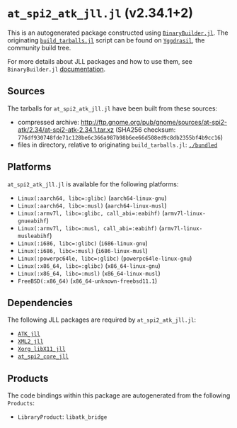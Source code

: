 # `at_spi2_atk_jll.jl` (v2.34.1+2)

This is an autogenerated package constructed using [`BinaryBuilder.jl`](https://github.com/JuliaPackaging/BinaryBuilder.jl). The originating [`build_tarballs.jl`](https://github.com/JuliaPackaging/Yggdrasil/blob/269406e5bf393a54d2bf6e83c65804066ae2468e/A/at_spi2_atk/build_tarballs.jl) script can be found on [`Yggdrasil`](https://github.com/JuliaPackaging/Yggdrasil/), the community build tree.

For more details about JLL packages and how to use them, see `BinaryBuilder.jl` [documentation](https://juliapackaging.github.io/BinaryBuilder.jl/dev/jll/).

## Sources

The tarballs for `at_spi2_atk_jll.jl` have been built from these sources:

* compressed archive: http://ftp.gnome.org/pub/gnome/sources/at-spi2-atk/2.34/at-spi2-atk-2.34.1.tar.xz (SHA256 checksum: `776df930748fde71c128be6c366a987b98b6ee66d508ed9c8db2355bf4b9cc16`)
* files in directory, relative to originating `build_tarballs.jl`: [`./bundled`](https://github.com/JuliaPackaging/Yggdrasil/tree/269406e5bf393a54d2bf6e83c65804066ae2468e/A/at_spi2_atk/bundled)

## Platforms

`at_spi2_atk_jll.jl` is available for the following platforms:

* `Linux(:aarch64, libc=:glibc)` (`aarch64-linux-gnu`)
* `Linux(:aarch64, libc=:musl)` (`aarch64-linux-musl`)
* `Linux(:armv7l, libc=:glibc, call_abi=:eabihf)` (`armv7l-linux-gnueabihf`)
* `Linux(:armv7l, libc=:musl, call_abi=:eabihf)` (`armv7l-linux-musleabihf`)
* `Linux(:i686, libc=:glibc)` (`i686-linux-gnu`)
* `Linux(:i686, libc=:musl)` (`i686-linux-musl`)
* `Linux(:powerpc64le, libc=:glibc)` (`powerpc64le-linux-gnu`)
* `Linux(:x86_64, libc=:glibc)` (`x86_64-linux-gnu`)
* `Linux(:x86_64, libc=:musl)` (`x86_64-linux-musl`)
* `FreeBSD(:x86_64)` (`x86_64-unknown-freebsd11.1`)

## Dependencies

The following JLL packages are required by `at_spi2_atk_jll.jl`:

* [`ATK_jll`](https://github.com/JuliaBinaryWrappers/ATK_jll.jl)
* [`XML2_jll`](https://github.com/JuliaBinaryWrappers/XML2_jll.jl)
* [`Xorg_libX11_jll`](https://github.com/JuliaBinaryWrappers/Xorg_libX11_jll.jl)
* [`at_spi2_core_jll`](https://github.com/JuliaBinaryWrappers/at_spi2_core_jll.jl)

## Products

The code bindings within this package are autogenerated from the following `Products`:

* `LibraryProduct`: `libatk_bridge`
